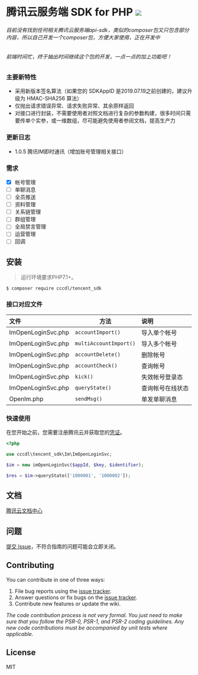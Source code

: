 # 腾讯云服务端 SDK for PHP  ![](https://imgcache.qq.com/open_proj/proj_qcloud_v2/gateway/portal/css/img/nav/logo-bg-color.svg)
###### 目前没有找到任何相关腾讯云服务端api-sdk，类似的composer包又只包含部分内容，所以自己开发一个composer包，方便大家使用，正在开发中
###### 前端时间忙，终于抽出时间继续这个包的开发，一点一点的加上功能吧！


### 主要新特性
* 采用新版本签名算法（如果您的 SDKAppID 是2019.07.19之前创建的，建议升级为 HMAC-SHA256 算法）
* 仅抛出请求错误异常、请求失败异常、其余原样返回
* 对接口进行封装，不需要使用者对照文档进行复杂的参数构建，很多时间只需要传单个实参，或一维数组，尽可能避免使用者参阅文档，提高生产力


### 更新日志
- 1.0.5 腾讯IM即时通讯（增加账号管理相关接口）

### 需求
- [x] 帐号管理
- [ ] 单聊消息
- [ ] 全员推送
- [ ] 资料管理
- [ ] 关系链管理
- [ ] 群组管理
- [ ] 全局禁言管理
- [ ] 运营管理
- [ ] 回调

## 安装
> 运行环境要求PHP7.1+。
```shell
$ composer require cccdl/tencent_sdk
```

### 接口对应文件

| 文件                       | 方法                 |  说明    |
| :-----------------------  | --------------         |  :----    |
| ImOpenLoginSvc.php        | `accountImport()`       | 导入单个帐号 |
| ImOpenLoginSvc.php        | `multiAccountImport()`  | 导入多个帐号 |
| ImOpenLoginSvc.php        | `accountDelete()`      | 删除帐号    |
| ImOpenLoginSvc.php        | `accountCheck()`       | 查询帐号    |
| ImOpenLoginSvc.php        | `kick()`               | 失效帐号登录态 |
| ImOpenLoginSvc.php        | `queryState()`         | 查询帐号在线状态 |
| OpenIm.php                | `sendMsg()`         | 单发单聊消息 |

### 快速使用
在您开始之前，您需要注册腾讯云并获取您的[凭证](https://console.cloud.tencent.com)。


```php
<?php

use cccdl\tencent_sdk\Im\ImOpenLoginSvc;

$im = new imOpenLoginSvc($appId, $key, $identifier);

$res = $im->queryState(['1000001', '1000002']);
```

## 文档

[腾讯云文档中心](https://cloud.tencent.com/document/product)

## 问题
[提交 Issue](https://github.com/cccdl/tencent_sdk/issues)，不符合指南的问题可能会立即关闭。


## Contributing

You can contribute in one of three ways:

1. File bug reports using the [issue tracker](https://github.com/cccdl/tencent_sdk/issues).
2. Answer questions or fix bugs on the [issue tracker](https://github.com/cccdl/tencent_sdk/issues).
3. Contribute new features or update the wiki.

_The code contribution process is not very formal. You just need to make sure that you follow the PSR-0, PSR-1, and PSR-2 coding guidelines. Any new code contributions must be accompanied by unit tests where applicable._

## License

MIT